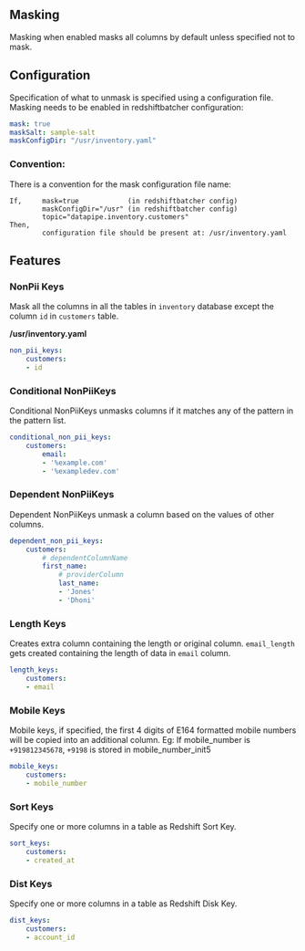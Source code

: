 ## Masking

Masking when enabled masks all columns by default unless specified not to mask.

## Configuration
Specification of what to unmask is specified using a configuration file. Masking needs to be enabled in redshiftbatcher configuration:
```yaml
mask: true
maskSalt: sample-salt
maskConfigDir: "/usr/inventory.yaml"
```

### Convention:
There is a convention for the mask configuration file name:
```
If,     mask=true            (in redshiftbatcher config)
        maskConfigDir="/usr" (in redshiftbatcher config)
        topic="datapipe.inventory.customers"
Then,
        configuration file should be present at: /usr/inventory.yaml
```

## Features

### NonPii Keys
Mask all the columns in all the tables in `inventory` database except the column `id` in `customers` table.

**/usr/inventory.yaml**
```yaml
non_pii_keys:
    customers:
    - id
```

### Conditional NonPiiKeys
Conditional NonPiiKeys unmasks columns if it matches any of the pattern in the pattern list.
```yaml
conditional_non_pii_keys:
    customers:
        email:
        - '%example.com'
        - '%exampledev.com'
```

### Dependent NonPiiKeys
Dependent NonPiiKeys unmask a column based on the values of other columns.
```yaml
dependent_non_pii_keys:
    customers:
        # dependentColumnName
        first_name:
            # providerColumn
            last_name:
            - 'Jones'
            - 'Dhoni'
```

### Length Keys
Creates extra column containing the length or original column. `email_length` gets created containing the length of data in `email` column.

```yaml
length_keys:
    customers:
    - email
```

### Mobile Keys
Mobile keys, if specified, the first 4 digits of E164 formatted mobile numbers will be copied into an additional column.
Eg: If mobile_number is `+919812345678`, `+9198` is stored in mobile_number_init5

```yaml
mobile_keys:
    customers:
    - mobile_number
```

### Sort Keys
Specify one or more columns in a table as Redshift Sort Key.

```yaml
sort_keys:
    customers:
    - created_at
```

### Dist Keys
Specify one or more columns in a table as Redshift Disk Key.

```yaml
dist_keys:
    customers:
    - account_id
```    
